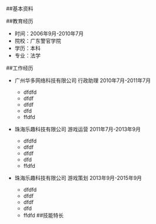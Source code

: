 

##基本资料

##教育经历

  * 时间：2006年9月-2010年7月
  * 院校：广东警官学院
  * 学历：本科
  * 专业：法学

##工作经历

 * 广州华多网络科技有限公司  行政助理   2010年7月-2011年7月
   * dfdfd
   * dfdf
   * dfdf
   * dfd
   * ffdfd

 * 珠海乐趣科技有限公司      游戏运营   2011年7月-2013年9月
   * dfdfd
   * dfdf
   * dfdf
   * dfd
   * ffdfd
 * 珠海乐趣科技有限公司      游戏策划   2013年9月-2015年9月
   * dfdfd
   * dfdf
   * dfdf
   * dfd
   * ffdfd
##技能特长
